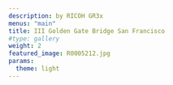 ```yaml
---
description: by RICOH GR3x
menus: "main"
title: III Golden Gate Bridge San Francisco 
#type: gallery
weight: 2
featured_image: R0005212.jpg
params:
  theme: light
---
```

